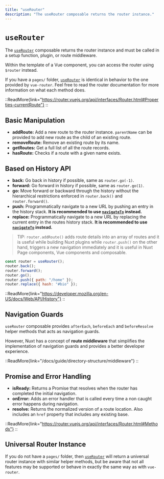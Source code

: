 ```yaml
---
title: "useRouter"
description: "The useRouter composable returns the router instance."
---
```


# `useRouter`

The [`useRouter`](/docs/api/composables/use-router)  composable returns the router instance and must be called in a setup function, plugin, or route middleware.

Within the template of a Vue component, you can access the router using `$router` instead.

If you have a `pages/` folder, [`useRouter`](/docs/api/composables/use-router)  is identical in behavior to the one provided by `vue-router`. Feel free to read the router documentation for more information on what each method does.

::ReadMore{link="https://router.vuejs.org/api/interfaces/Router.html#Properties-currentRoute"}
::

## Basic Manipulation

- **addRoute:** Add a new route to the router instance. `parentName` can be provided to add new route as the child of an existing route.
- **removeRoute:** Remove an existing route by its name.
- **getRoutes:** Get a full list of all the route records.
- **hasRoute:** Checks if a route with a given name exists.

## Based on History API

- **back:** Go back in history if possible, same as `router.go(-1)`.
- **forward:** Go forward in history if possible, same as `router.go(1)`.
- **go:** Move forward or backward through the history without the hierarchical restrictions enforced in `router.back()` and `router.forward()`.
- **push:** Programmatically navigate to a new URL by pushing an entry in the history stack. **It is recommended to use [`navigateTo`](/docs/api/utils/navigate-to) instead.**
- **replace:** Programmatically navigate to a new URL by replacing the current entry in the routes history stack. **It is recommended to use [`navigateTo`](/docs/api/utils/navigate-to) instead.**

> TIP: `router.addRoute()` adds route details into an array of routes and it is useful while building Nuxt plugins while `router.push()` on the other hand, triggers a new navigation immediately and it is useful in Nuxt Page components, Vue components and composable.

```js [js]
const router = useRouter();
router.back();
router.forward();
router.go();
router.push({ path: "/home" });
router.replace({ hash: "#bio" });
````

::ReadMore{link="https://developer.mozilla.org/en-US/docs/Web/API/History"}
::

## Navigation Guards

`useRouter` composable provides `afterEach`, `beforeEach` and `beforeResolve` helper methods that acts as navigation guards.

However, Nuxt has a concept of **route middleware** that simplifies the implementation of navigation guards and provides a better developer experience.

::ReadMore{link="/docs/guide/directory-structure/middleware"}
::

## Promise and Error Handling

- **isReady:** Returns a Promise that resolves when the router has completed the initial navigation.
- **onError:** Adds an error handler that is called every time a non caught error happens during navigation.
- **resolve:** Returns the normalized version of a route location. Also includes an `href` property that includes any existing base.

::ReadMore{link="https://router.vuejs.org/api/interfaces/Router.html#Methods"}
::

## Universal Router Instance

If you do not have a `pages/` folder, then [`useRouter`](/docs/api/composables/use-router)  will return a universal router instance with similar helper methods, but be aware that not all features may be supported or behave in exactly the same way as with `vue-router`.
